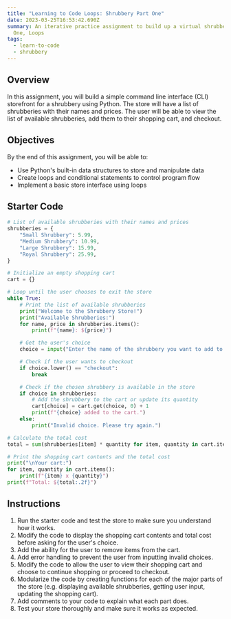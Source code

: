 ```yaml
---
title: "Learning to Code Loops: Shrubbery Part One"
date: 2023-03-25T16:53:42.690Z
summary: An iterative practice assignment to build up a virtual shrubbery. Part
  One, Loops
tags:
  - learn-to-code
  - shrubbery
---
```

## **Overview**

In this assignment, you will build a simple command line interface (CLI) storefront for a shrubbery using Python. The store will have a list of shrubberies with their names and prices. The user will be able to view the list of available shrubberies, add them to their shopping cart, and checkout.

## **Objectives**

By the end of this assignment, you will be able to:

- Use Python's built-in data structures to store and manipulate data
- Create loops and conditional statements to control program flow
- Implement a basic store interface using loops

## **Starter Code**

```python
# List of available shrubberies with their names and prices
shrubberies = {
    "Small Shrubbery": 5.99,
    "Medium Shrubbery": 10.99,
    "Large Shrubbery": 15.99,
    "Royal Shrubbery": 25.99,
}

# Initialize an empty shopping cart
cart = {}

# Loop until the user chooses to exit the store
while True:
    # Print the list of available shrubberies
    print("Welcome to the Shrubbery Store!")
    print("Available Shrubberies:")
    for name, price in shrubberies.items():
        print(f"{name}: ${price}")

    # Get the user's choice
    choice = input("Enter the name of the shrubbery you want to add to your cart, or type 'checkout' to proceed: ")

    # Check if the user wants to checkout
    if choice.lower() == "checkout":
        break

    # Check if the chosen shrubbery is available in the store
    if choice in shrubberies:
        # Add the shrubbery to the cart or update its quantity
        cart[choice] = cart.get(choice, 0) + 1
        print(f"{choice} added to the cart.")
    else:
        print("Invalid choice. Please try again.")

# Calculate the total cost
total = sum(shrubberies[item] * quantity for item, quantity in cart.items())

# Print the shopping cart contents and the total cost
print("\nYour cart:")
for item, quantity in cart.items():
    print(f"{item} x {quantity}")
print(f"Total: ${total:.2f}")
```

## **Instructions**

1. Run the starter code and test the store to make sure you understand how it works.
2. Modify the code to display the shopping cart contents and total cost before asking for the user's choice.
3. Add the ability for the user to remove items from the cart.
4. Add error handling to prevent the user from inputting invalid choices.
5. Modify the code to allow the user to view their shopping cart and choose to continue shopping or proceed to checkout.
6. Modularize the code by creating functions for each of the major parts of the store (e.g. displaying available shrubberies, getting user input, updating the shopping cart).
7. Add comments to your code to explain what each part does.
8. Test your store thoroughly and make sure it works as expected.